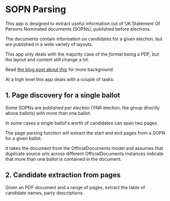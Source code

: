 # SOPN Parsing

This app is designed to extract useful information out of UK Statement
Of Persons Nominated documents (SOPNs), published before elections.

The documents contain information on candidates for a given election,
but are published in a wide variety of layouts.

This app only deals with the majority case of the _format_ being a PDF,
but the layout and content still change a lot.

Read [the blog post about this](https://democracyclub.org.uk/blog/2018/03/12/machine-learning-help-elections/)
for more background.

At a high level this app deals with a couple of tasks:

## 1. Page discovery for a single ballot

Some SOPNs are published _per election_ (YNR election, the group
directly above ballots) with more than one ballot.

In some cases a single ballot's worth of candidates can span two pages.

The page parsing function will extract the start and end pages from a
SOPN for a given ballot.

It takes the document from the OfficialDocuments model and assumes
that duplicate source urls across different OfficialDocuments instances
indicate that more than one ballot is contained in the document.

## 2. Candidate extraction from pages

Given an PDF document and a range of pages, extract the table of
candidate names, party descriptions.
